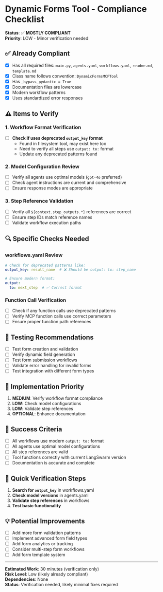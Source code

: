 # Dynamic Forms Tool - Compliance Checklist

**Status**: ✅ **MOSTLY COMPLIANT**  
**Priority**: LOW - Minor verification needed

## ✅ Already Compliant

- [x] Has all required files: `main.py`, `agents.yaml`, `workflows.yaml`, `readme.md`, `template.md`
- [x] Class name follows convention: `DynamicFormsMCPTool`
- [x] Has `_bypass_pydantic = True`
- [x] Documentation files are lowercase
- [x] Modern workflow patterns
- [x] Uses standardized error responses

## ⚠️ Items to Verify

### 1. Workflow Format Verification
- [ ] **Check if uses deprecated `output_key` format**
  - Found in filesystem tool, may exist here too
  - Need to verify all steps use `output: to:` format
  - Update any deprecated patterns found

### 2. Model Configuration Review
- [ ] Verify all agents use optimal models (`gpt-4o` preferred)
- [ ] Check agent instructions are current and comprehensive
- [ ] Ensure response modes are appropriate

### 3. Step Reference Validation
- [ ] Verify all `${context.step_outputs.*}` references are correct
- [ ] Ensure step IDs match reference names
- [ ] Validate workflow execution paths

## 🔍 Specific Checks Needed

### workflows.yaml Review
```yaml
# Check for deprecated patterns like:
output_key: result_name  # ❌ Should be output: to: step_name

# Ensure modern format:
output:
  to: next_step  # ✅ Correct format
```

### Function Call Verification
- [ ] Check if any function calls use deprecated patterns
- [ ] Verify MCP function calls use correct parameters
- [ ] Ensure proper function path references

## 🧪 Testing Recommendations

- [ ] Test form creation and validation
- [ ] Verify dynamic field generation
- [ ] Test form submission workflows
- [ ] Validate error handling for invalid forms
- [ ] Test integration with different form types

## 📅 Implementation Priority

1. **MEDIUM**: Verify workflow format compliance
2. **LOW**: Check model configurations
3. **LOW**: Validate step references
4. **OPTIONAL**: Enhance documentation

## 🎯 Success Criteria

- [ ] All workflows use modern `output: to:` format
- [ ] All agents use optimal model configurations
- [ ] All step references are valid
- [ ] Tool functions correctly with current LangSwarm version
- [ ] Documentation is accurate and complete

## 🔄 Quick Verification Steps

1. **Search for `output_key`** in workflows.yaml
2. **Check model versions** in agents.yaml
3. **Validate step references** in workflows
4. **Test basic functionality**

## 💡 Potential Improvements

- [ ] Add more form validation patterns
- [ ] Implement advanced form field types
- [ ] Add form analytics or tracking
- [ ] Consider multi-step form workflows
- [ ] Add form template system

---

**Estimated Work**: 30 minutes (verification only)  
**Risk Level**: Low (likely already compliant)  
**Dependencies**: None  
**Status**: Verification needed, likely minimal fixes required
